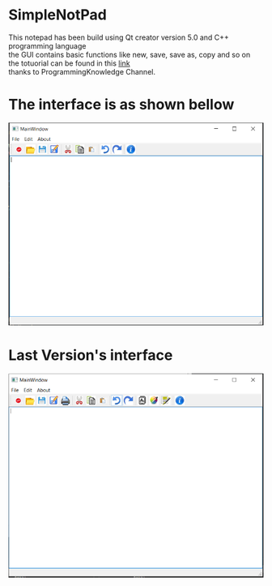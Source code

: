 # SimpleNotPad
This notepad has been build using Qt creator version 5.0 and C++ programming language  
the GUI contains basic functions like new, save, save as, copy and so on  
the totuorial can be found in this [link](https://www.youtube.com/watch?v=j4j1gbYJtUw&list=PLS1QulWo1RIZiBcTr5urECberTITj7gjA&index=26)  
thanks to ProgrammingKnowledge Channel.
# The interface is as shown bellow  
![GUI](https://github.com/yasser-sulaiman/SimpleNotPad/blob/main/interface.PNG)

# Last Version's interface
![GUI](https://github.com/yasser-sulaiman/SimpleNotPad/blob/main/interfaceLastVersion.PNG)